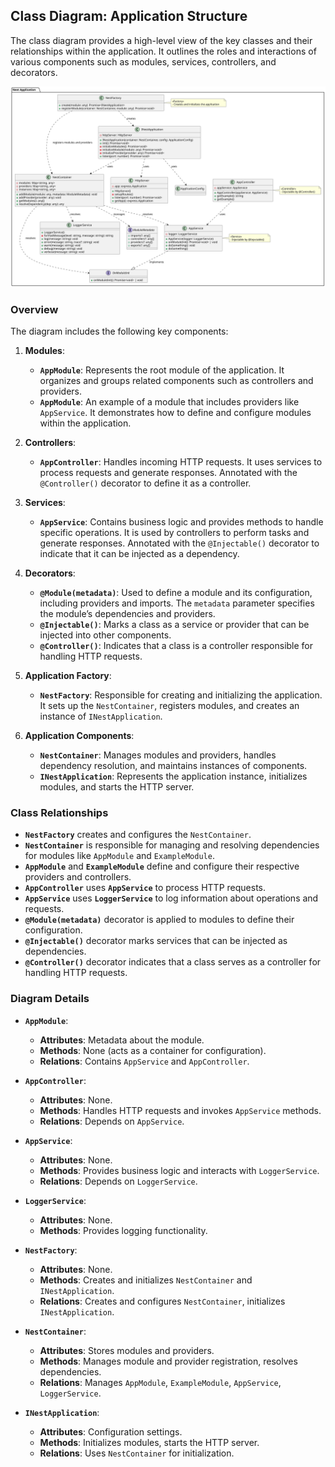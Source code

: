 <!-- Google tag (gtag.js) -->
<script async src="https://www.googletagmanager.com/gtag/js?id=G-1PT3KE52PE"></script>
<script>
  window.dataLayer = window.dataLayer || [];
  function gtag(){dataLayer.push(arguments);}
  gtag('js', new Date());

  gtag('config', 'G-1PT3KE52PE');
</script>

## Class Diagram: Application Structure

The class diagram provides a high-level view of the key classes and their relationships within the application. It
outlines the roles and interactions of various components such as modules, services, controllers, and decorators.

![Class Diagram](https://raw.githubusercontent.com/Rohitkumar-u1y6l/nestjs-clone/main/assets/class-diagram.svg)

### Overview

The diagram includes the following key components:

1. **Modules**:

   - **`AppModule`**: Represents the root module of the application. It organizes and groups related components such as
     controllers and providers.
   - **`AppModule`**: An example of a module that includes providers like `AppService`. It demonstrates how to
     define and configure modules within the application.

2. **Controllers**:

   - **`AppController`**: Handles incoming HTTP requests. It uses services to process requests and generate responses.
     Annotated with the `@Controller()` decorator to define it as a controller.

3. **Services**:

   - **`AppService`**: Contains business logic and provides methods to handle specific operations. It is used by
     controllers to perform tasks and generate responses. Annotated with the `@Injectable()` decorator to indicate that
     it can be injected as a dependency.

4. **Decorators**:

   - **`@Module(metadata)`**: Used to define a module and its configuration, including providers and imports.
     The `metadata` parameter specifies the module’s dependencies and providers.
   - **`@Injectable()`**: Marks a class as a service or provider that can be injected into other components.
   - **`@Controller()`**: Indicates that a class is a controller responsible for handling HTTP requests.

5. **Application Factory**:

   - **`NestFactory`**: Responsible for creating and initializing the application. It sets up the `NestContainer`,
     registers modules, and creates an instance of `INestApplication`.

6. **Application Components**:
   - **`NestContainer`**: Manages modules and providers, handles dependency resolution, and maintains instances of
     components.
   - **`INestApplication`**: Represents the application instance, initializes modules, and starts the HTTP server.

### Class Relationships

- **`NestFactory`** creates and configures the `NestContainer`.
- **`NestContainer`** is responsible for managing and resolving dependencies for modules like `AppModule`
  and `ExampleModule`.
- **`AppModule`** and **`ExampleModule`** define and configure their respective providers and controllers.
- **`AppController`** uses **`AppService`** to process HTTP requests.
- **`AppService`** uses **`LoggerService`** to log information about operations and requests.
- **`@Module(metadata)`** decorator is applied to modules to define their configuration.
- **`@Injectable()`** decorator marks services that can be injected as dependencies.
- **`@Controller()`** decorator indicates that a class serves as a controller for handling HTTP requests.

### Diagram Details

- **`AppModule`**:

  - **Attributes**: Metadata about the module.
  - **Methods**: None (acts as a container for configuration).
  - **Relations**: Contains `AppService` and `AppController`.

- **`AppController`**:

  - **Attributes**: None.
  - **Methods**: Handles HTTP requests and invokes `AppService` methods.
  - **Relations**: Depends on `AppService`.

- **`AppService`**:

  - **Attributes**: None.
  - **Methods**: Provides business logic and interacts with `LoggerService`.
  - **Relations**: Depends on `LoggerService`.

- **`LoggerService`**:

  - **Attributes**: None.
  - **Methods**: Provides logging functionality.

- **`NestFactory`**:

  - **Attributes**: None.
  - **Methods**: Creates and initializes `NestContainer` and `INestApplication`.
  - **Relations**: Creates and configures `NestContainer`, initializes `INestApplication`.

- **`NestContainer`**:

  - **Attributes**: Stores modules and providers.
  - **Methods**: Manages module and provider registration, resolves dependencies.
  - **Relations**: Manages `AppModule`, `ExampleModule`, `AppService`, `LoggerService`.

- **`INestApplication`**:
  - **Attributes**: Configuration settings.
  - **Methods**: Initializes modules, starts the HTTP server.
  - **Relations**: Uses `NestContainer` for initialization.
